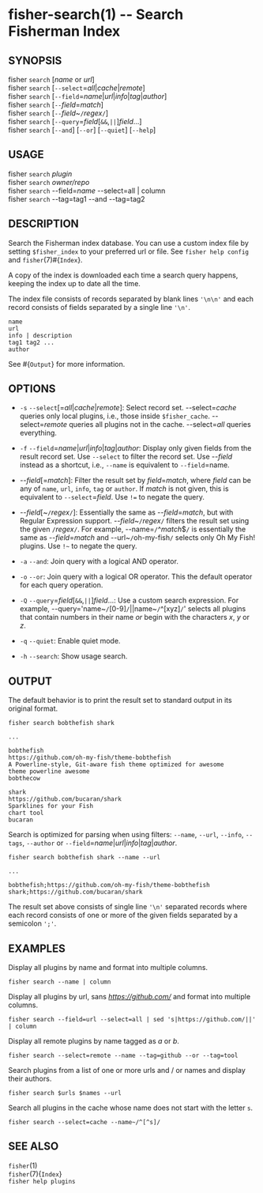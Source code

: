 fisher-search(1) -- Search Fisherman Index
==========================================

## SYNOPSIS

fisher `search` [*name* or *url*]<br>
fisher `search` [`--select`=*all*|*cache*|*remote*]<br>
fisher `search` [`--field`=*name*|*url*|*info*|*tag*|*author*]<br>
fisher `search` [`--`*field*=*match*] <br>
fisher `search` [`--`*field*~`/`*regex*`/`] <br>
fisher `search` [`--query`=*field*[`&&`,`||`]*field*...]<br>
fisher `search` [`--and`] [`--or`] [`--quiet`] [`--help`]<br>

## USAGE

fisher `search` *plugin*<br>
fisher `search` *owner/repo*<br>
fisher `search` --field=*name* --select=all | column<br>
fisher `search` --tag=tag1 --and --tag=tag2

## DESCRIPTION

Search the Fisherman index database. You can use a custom index file by setting `$fisher_index` to your preferred url or file. See `fisher help config` and `fisher`(7)#{`Index`}.

A copy of the index is downloaded each time a search query happens, keeping the index up to date all the time.

The index file consists of records separated by blank lines `'\n\n'` and each record consists of fields separated by a single line `'\n'`.

```
name
url
info | description
tag1 tag2 ...
author
```

See #{`Output`} for more information.

## OPTIONS

* `-s` `--select`[=*all*|*cache*|*remote*]:
    Select record set. --select=*cache* queries only local plugins, i.e., those inside `$fisher_cache`. --select=*remote* queries all plugins not in the cache. --select=*all* queries everything.

* `-f` `--field`=*name*|*url*|*info*|*tag*|*author*:
    Display only given fields from the result record set. Use `--select` to filter the record set. Use --*field* instead as a shortcut, i.e., `--name` is equivalent to `--field`=name.

* --*field*[=*match*]:
    Filter the result set by *field*=*match*, where *field* can be any of `name`, `url`, `info`, `tag` or `author`. If *match* is not given, this is equivalent to `--select`=*field*. Use `!=` to negate the query.

* --*field*[~`/`*regex*`/`]:
    Essentially the same as --*field*=*match*, but with Regular Expression support. --*field*~`/`*regex*`/` filters the result set using the given `/`*regex*`/`. For example, --name=`/`^*match*$`/` is essentially the same as --*field*=*match* and --url~`/`oh-my-fish`/` selects only Oh My Fish! plugins.  Use `!~` to negate the query.

* `-a` `--and`:
    Join query with a logical AND operator.

* `-o` `--or`:
    Join query with a logical OR operator. This the default operator for each query operation.

* `-Q` `--query`=*field*[`&&`,`||`]*field*...:
    Use a custom search expression. For example, --query='name~`/`[0-9]`/`||name~`/`^[xyz]`/`' selects all plugins that contain numbers in their name *or* begin with the characters *x*, *y* or *z*.

* `-q` `--quiet`:
    Enable quiet mode.

* `-h` `--search`:
    Show usage search.

## OUTPUT

The default behavior is to print the result set to standard output in its original format.

```
fisher search bobthefish shark
```

`...`

```
bobthefish
https://github.com/oh-my-fish/theme-bobthefish
A Powerline-style, Git-aware fish theme optimized for awesome
theme powerline awesome
bobthecow

shark
https://github.com/bucaran/shark
Sparklines for your Fish
chart tool
bucaran
```

Search is optimized for parsing when using filters: `--name`, `--url`, `--info`, `--tags`, `--author` or `--field`=*name*|*url*|*info*|*tag*|*author*.

```
fisher search bobthefish shark --name --url
```

`...`

```
bobthefish;https://github.com/oh-my-fish/theme-bobthefish
shark;https://github.com/bucaran/shark
```

The result set above consists of single line `'\n'` separated records where each record consists of one or more of the given fields separated by a semicolon `';'`.

## EXAMPLES

Display all plugins by name and format into multiple columns.

```
fisher search --name | column
```

Display all plugins by url, sans *https://github.com/* and format into multiple columns.

```
fisher search --field=url --select=all | sed 's|https://github.com/||' | column
```

Display all remote plugins by name tagged as *a* or *b*.

```
fisher search --select=remote --name --tag=github --or --tag=tool
```

Search plugins from a list of one or more urls and / or names and display their authors.

```
fisher search $urls $names --url
```

Search all plugins in the cache whose name does not start with the letter `s`.

```
fisher search --select=cache --name~/^[^s]/
```

## SEE ALSO

`fisher`(1)<br>
`fisher`(7){`Index`}<br>
`fisher help plugins`<br>
